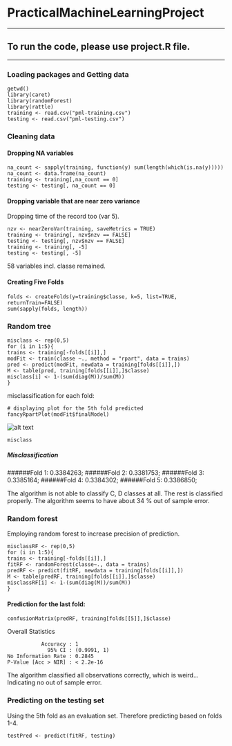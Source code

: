 # PracticalMachineLearningProject
---
## To run the code, please use project.R file.
---
### Loading packages and Getting data
```{r, eval=F}
getwd()
library(caret)
library(randomForest)
library(rattle)
training <- read.csv("pml-training.csv")
testing <- read.csv("pml-testing.csv")
````
### Cleaning data
#### Dropping NA variables
```{r, eval=F}
na_count <- sapply(training, function(y) sum(length(which(is.na(y)))))
na_count <- data.frame(na_count)
training <- training[,na_count == 0]
testing <- testing[, na_count == 0]
```
#### Dropping variable that are near zero variance
Dropping time of the record too (var 5).
```{r, eval=F}
nzv <- nearZeroVar(training, saveMetrics = TRUE)
training <- training[, nzv$nzv == FALSE]
testing <- testing[, nzv$nzv == FALSE]
training <- training[, -5]
testing <- testing[, -5]
```
58 variables incl. classe remained.

#### Creating Five Folds
```{r, eval=F}
folds <- createFolds(y=training$classe, k=5, list=TRUE, returnTrain=FALSE)
sum(sapply(folds, length))
```
### Random tree
```{r, eval=F}
misclass <- rep(0,5)
for (i in 1:5){
trains <- training[-folds[[i]],]
modFit <- train(classe ~., method = "rpart", data = trains)
pred <- predict(modFit, newdata = training[folds[[i]],])
M <- table(pred, training[folds[[i]],]$classe)
misclass[i] <- 1-(sum(diag(M))/sum(M))
}
```
misclassification for each fold:
```{r, cache = T, eval=FALSE}
# displaying plot for the 5th fold predicted
fancyRpartPlot(modFit$finalModel)
```
![alt text](http://s23.postimg.org/6yq0djijf/tree.png)
```{r, cache = T, eval=FALSE}
misclass
```
##### Misclassification
######Fold 1: 0.3384263;
######Fold 2: 0.3381753;
######Fold 3: 0.3385164;
######Fold 4: 0.3384302;
######Fold 5: 0.3386850;

The algorithm is not able to classify C, D classes at all. The rest is classified properly. The algorithm seems to have about 34 % out of sample error.


### Random forest
Employing random forest to increase precision of prediction.
```{r, eval=F}
misclassRF <- rep(0,5)
for (i in 1:5){
trains <- training[-folds[[i]],]
fitRF <- randomForest(classe~., data = trains)
predRF <- predict(fitRF, newdata = training[folds[[i]],])
M <- table(predRF, training[folds[[i]],]$classe)
misclassRF[i] <- 1-(sum(diag(M))/sum(M))
}
```
#### Prediction for the last fold:
```{r, eval=F}
confusionMatrix(predRF, training[folds[[5]],]$classe)
```
Overall Statistics
                                     
               Accuracy : 1          
                 95% CI : (0.9991, 1)
    No Information Rate : 0.2845     
    P-Value [Acc > NIR] : < 2.2e-16 

The algorithm classified all observations correctly, which is weird... Indicating no out of sample error.

### Predicting on the testing set
Using the 5th fold as an evaluation set. Therefore predicting based on folds 1-4.
```{r, eval=F}
testPred <- predict(fitRF, testing)
```
